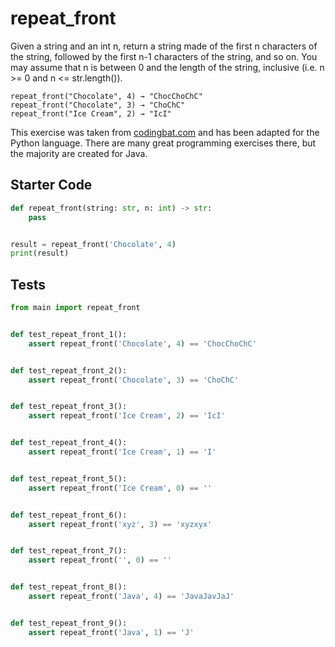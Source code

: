 # repeat_front





Given a string and an int n, return a string made of the first n characters of the string, followed by the first n-1 characters of the string, and so on. You may assume that n is between 0 and the length of the string, inclusive (i.e. n &gt;= 0 and n &lt;= str.length()).

```
repeat_front("Chocolate", 4) → "ChocChoChC"
repeat_front("Chocolate", 3) → "ChoChC"
repeat_front("Ice Cream", 2) → "IcI"
```

This exercise was taken from [codingbat.com](https://codingbat.com/prob/p128796) and has been adapted for the Python language. There are many great programming exercises there, but the majority are created for Java.

## Starter Code
```python
def repeat_front(string: str, n: int) -> str:
    pass


result = repeat_front('Chocolate', 4)
print(result)
```

## Tests
```python
from main import repeat_front


def test_repeat_front_1():
    assert repeat_front('Chocolate', 4) == 'ChocChoChC'


def test_repeat_front_2():
    assert repeat_front('Chocolate', 3) == 'ChoChC'


def test_repeat_front_3():
    assert repeat_front('Ice Cream', 2) == 'IcI'


def test_repeat_front_4():
    assert repeat_front('Ice Cream', 1) == 'I'


def test_repeat_front_5():
    assert repeat_front('Ice Cream', 0) == ''


def test_repeat_front_6():
    assert repeat_front('xyz', 3) == 'xyzxyx'


def test_repeat_front_7():
    assert repeat_front('', 0) == ''


def test_repeat_front_8():
    assert repeat_front('Java', 4) == 'JavaJavJaJ'


def test_repeat_front_9():
    assert repeat_front('Java', 1) == 'J'
```
